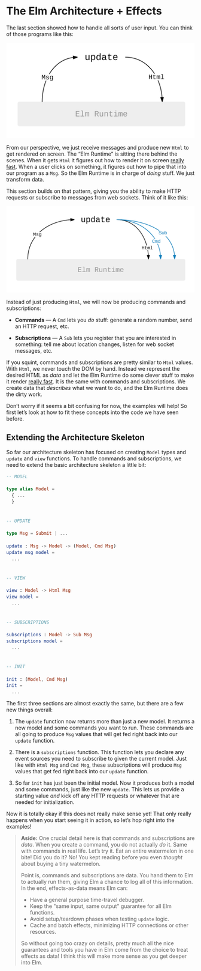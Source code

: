 # The Elm Architecture + Effects

The last section showed how to handle all sorts of user input. You can think of those programs like this:

![](beginnerProgram.svg)

From our perspective, we just receive messages and produce new `Html` to get rendered on screen. The &ldquo;Elm Runtime&rdquo; is sitting there behind the scenes. When it gets `Html` it figures out how to render it on screen [really fast][vdom]. When a user clicks on something, it figures out how to pipe that into our program as a `Msg`. So the Elm Runtime is in charge of *doing* stuff. We just transform data.

[vdom]: http://elm-lang.org/blog/blazing-fast-html-round-two

This section builds on that pattern, giving you the ability to make HTTP requests or subscribe to messages from web sockets. Think of it like this:

![](program.svg)

Instead of just producing `Html`, we will now be producing commands and subscriptions:

  - **Commands** &mdash; A `Cmd` lets you *do* stuff: generate a random number, send an HTTP request, etc.

  - **Subscriptions** &mdash; A `Sub` lets you register that you are interested in something: tell me about location changes, listen for web socket messages, etc.

If you squint, commands and subscriptions are pretty similar to `Html` values. With `Html`, we never touch the DOM by hand. Instead we represent the desired HTML as *data* and let the Elm Runtime do some clever stuff to make it render [really fast][vdom]. It is the same with commands and subscriptions. We create data that *describes* what we want to do, and the Elm Runtime does the dirty work.

Don&rsquo;t worry if it seems a bit confusing for now, the examples will help! So first let&rsquo;s look at how to fit these concepts into the code we have seen before.


## Extending the Architecture Skeleton

So far our architecture skeleton has focused on creating `Model` types and `update` and `view` functions. To handle commands and subscriptions, we need to extend the basic architecture skeleton a little bit:

```elm
-- MODEL

type alias Model =
  { ...
  }


-- UPDATE

type Msg = Submit | ...

update : Msg -> Model -> (Model, Cmd Msg)
update msg model =
  ...


-- VIEW

view : Model -> Html Msg
view model =
  ...


-- SUBSCRIPTIONS

subscriptions : Model -> Sub Msg
subscriptions model =
  ...


-- INIT

init : (Model, Cmd Msg)
init =
  ...
```

The first three sections are almost exactly the same, but there are a few new things overall:

  1. The `update` function now returns more than just a new model. It returns a new model and some commands you want to run. These commands are all going to produce `Msg` values that will get fed right back into our `update` function.

  2. There is a `subscriptions` function. This function lets you declare any event sources you need to subscribe to given the current model. Just like with `Html Msg` and `Cmd Msg`, these subscriptions will produce `Msg` values that get fed right back into our `update` function.

  3. So far `init` has just been the initial model. Now it produces both a model and some commands, just like the new `update`. This lets us provide a starting value *and* kick off any HTTP requests or whatever that are needed for initialization.

Now it is totally okay if this does not really make sense yet! That only really happens when you start seeing it in action, so let&rsquo;s hop right into the examples!


> **Aside:** One crucial detail here is that commands and subscriptions are *data*. When you create a command, you do not actually *do* it. Same with commands in real life. Let&rsquo;s try it. Eat an entire watermelon in one bite! Did you do it? No! You kept reading before you even *thought* about buying a tiny watermelon.
>
> Point is, commands and subscriptions are data. You hand them to Elm to actually run them, giving Elm a chance to log all of this information. In the end, effects-as-data means Elm can:
>
>   - Have a general purpose time-travel debugger.
>   - Keep the "same input, same output" guarantee for all Elm functions.
>   - Avoid setup/teardown phases when testing `update` logic.
>   - Cache and batch effects, minimizing HTTP connections or other resources.
>
> So without going too crazy on details, pretty much all the nice guarantees and tools you have in Elm come from the choice to treat effects as data! I think this will make more sense as you get deeper into Elm.
